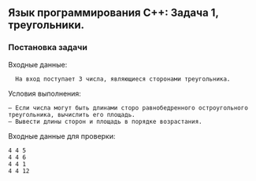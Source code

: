 
## Язык программирования C++: Задача 1, треугольники.

### Постановка задачи

Входные данные:
```
  На вход поступает 3 числа, являющиеся сторонами треугольника.
```

Условия выполнения:
```
– Если числа могут быть длинами сторо равнобедренного остроугольного треугольника, вычислить его площадь.
– Вывести длины сторон и площадь в порядке возрастания.
```

Входные данные для проверки:
```
4 4 5
4 4 6
4 4 1
4 4 12
```
